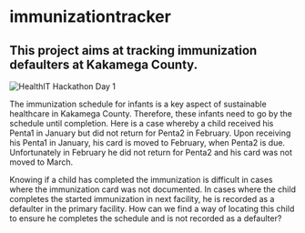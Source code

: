 # immunizationtracker
## This project aims at tracking immunization defaulters at Kakamega County. 

![HealthIT Hackathon Day 1](https://user-images.githubusercontent.com/67046382/86454753-650e5100-bd28-11ea-8855-5a0dffb62b0a.png)

The immunization schedule for infants is a key aspect of sustainable healthcare
in Kakamega County. Therefore, these infants need to go by the schedule until 
completion. Here is a case whereby a child received his Penta1 in January but 
did not return for Penta2 in February. Upon receiving his Penta1 in January, 
his card is moved to February, when Penta2 is due. Unfortunately in February 
he did not return for Penta2 and his card was not moved to March. 

Knowing if a child has completed the immunization is difficult in cases where 
the immunization card was not documented. In cases where the child completes 
the started immunization in next facility, he is recorded as a defaulter in 
the primary facility. How can we find a way of locating this child to ensure 
he completes the schedule and is not recorded as a defaulter?
